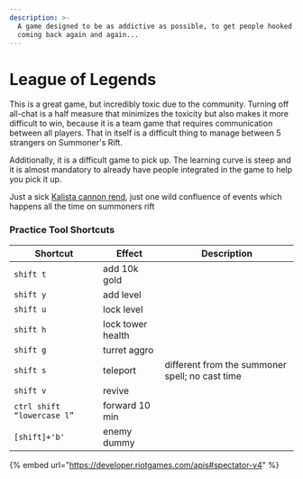 ```yaml
---
description: >-
  A game designed to be as addictive as possible, to get people hooked into
  coming back again and again...
---
```


# League of Legends

This is a great game, but incredibly toxic due to the community. Turning off all-chat is a half measure that minimizes the toxicity but also makes it more difficult to win, because it is a team game that requires communication between all players. That in itself is a difficult thing to manage between 5 strangers on Summoner's Rift.&#x20;

Additionally, it is a difficult game to pick up. The learning curve is steep and it is almost mandatory to already have people integrated in the game to help you pick it up.&#x20;

Just a sick [Kalista cannon rend](https://www.reddit.com/link/ax7ro6/video/bhvt96r254k21/player), just one wild confluence of events which happens all the time on summoners rift

### Practice Tool Shortcuts&#x20;

| Shortcut                   | Effect            | Description                                      |
| -------------------------- | ----------------- | ------------------------------------------------ |
| `shift t`                  | add 10k gold      |                                                  |
| `shift y`                  | add level         |                                                  |
| `shift u`                  | lock level        |                                                  |
| `shift h`                  | lock tower health |                                                  |
| `shift g`                  | turret aggro      |                                                  |
| `shift s`                  | teleport          | different from the summoner spell; no cast time  |
| `shift v`                  | revive            |                                                  |
| `ctrl shift “lowercase l”` | forward 10 min    |                                                  |
| `[shift]+'b'`              | enemy dummy       |                                                  |



{% embed url="https://developer.riotgames.com/apis#spectator-v4" %}

